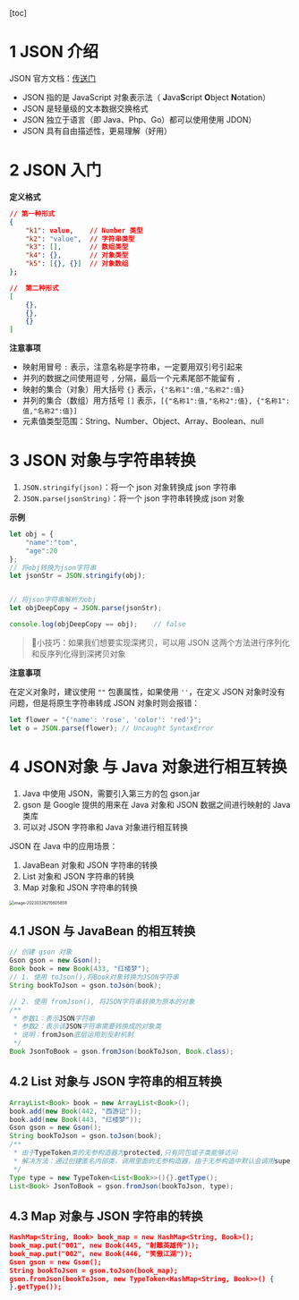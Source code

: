[toc]

# 1 JSON 介绍

JSON 官方文档：[传送门](https://www.w3school.com.cn/js/js_json_intro.asp)

- JSON 指的是 JavaScript 对象表示法（ **J**ava**S**cript **O**bject **N**otation）
- JSON 是轻量级的文本数据交换格式
- JSON 独立于语言（即 Java、Php、Go）都可以使用使用 JDON）
- JSON 具有自由描述性，更易理解（好用）



# 2 JSON 入门

**定义格式**

```json
// 第一种形式
{
    "k1": value,    // Number 类型 
    "k2": "value",  // 字符串类型
    "k3": [],       // 数组类型
    "k4": {},       // 对象类型 
    "k5": [{}, {}]  // 对象数组 
};
```

```json
//  第二种形式
[
    {},
    {},
    {}
]
```

**注意事项**

- 映射用冒号 `:` 表示，注意名称是字符串，一定要用双引号引起来
- 并列的数据之间使用逗号 `,` 分隔，最后一个元素尾部不能留有 `,` 
- 映射的集合（对象）用大括号 `{}` 表示，`{"名称1":值,"名称2":值}`
- 并列的集合（数组）用方括号 `[]` 表示，`[{"名称1":值,"名称2":值}, {"名称1":值,"名称2":值}]`
- 元素值类型范围：String、Number、Object、Array、Boolean、null



# 3 JSON 对象与字符串转换

1. `JSON.stringify(json)`：将一个 json 对象转换成 json 字符串
2. `JSON.parse(jsonString)`：将一个 json 字符串转换成 json 对象

**示例**

```js
let obj = {
    "name":"tom",
    "age":20
};
// 将obj转换为json字符串
let jsonStr = JSON.stringify(obj);


// 将json字符串解析为obj
let objDeepCopy = JSON.parse(jsonStr);

console.log(objDeepCopy == obj);    // false
```

> :triangular_flag_on_post:小技巧：如果我们想要实现深拷贝，可以用 JSON 这两个方法进行序列化和反序列化得到深拷贝对象

**注意事项**

在定义对象时，建议使用 `""` 包裹属性，如果使用 `''`，在定义 JSON 对象时没有问题，但是将原生字符串转成 JSON 对象时则会报错：

```js
let flower = "{'name': 'rose', 'color': 'red'}";
let o = JSON.parse(flower); // Uncaught SyntaxError
```



# 4 JSON对象 与 Java 对象进行相互转换

1. Java 中使用 JSON，需要引入第三方的包 gson.jar
2. gson 是 Google 提供的用来在 Java 对象和 JSON 数据之间进行映射的 Java 类库
3. 可以对 JSON 字符串和 Java 对象进行相互转换



JSON 在 Java 中的应用场景：

1. JavaBean 对象和 JSON 字符串的转换
2. List 对象和 JSON 字符串的转换
3. Map 对象和 JSON 字符串的转换

<img src="https://theblogimage.oss-cn-fuzhou.aliyuncs.com/imagefortypora/image-20230326215605859.png" alt="image-20230326215605859" style="zoom:50%;" />

## 4.1 JSON 与 JavaBean 的相互转换

```java
// 创建 gson 对象
Gson gson = new Gson();
Book book = new Book(433, "红楼梦");
// 1. 使用 toJson(),将Book对象转换为JSON字符串
String bookToJson = gson.toJson(book);

// 2. 使用 fromJson(), 将JSON字符串转换为原本的对象
/**
 * 参数1：表示JSON字符串
 * 参数2：表示该JSON字符串需要转换成的对象类
 * 说明：fromJson底层运用到反射机制
 */
Book JsonToBook = gson.fromJson(bookToJson, Book.class);
```



## 4.2 List 对象与 JSON 字符串的相互转换

```java
ArrayList<Book> book = new ArrayList<Book>();
book.add(new Book(442, "西游记"));
book.add(new Book(443, "红楼梦"));
Gson gson = new Gson();
String bookToJson = gson.toJson(book);
/**
 * 由于TypeToken类的无参构造器为protected,只有同包或子类能够访问
 * 解决方法：通过创建匿名内部类，调用里面的无参构造器，由于无参构造中默认会调用super()，于是TypeToken无参构造也会被调用，之后再通过public的getType()方法返回List<Book>全类名，例如java.util.List<com.json.JavaBean.Book>
 */
Type type = new TypeToken<List<Book>>(){}.getType();
List<Book> JsonToBook = gson.fromJson(bookToJson, type);
```



## 4.3 Map 对象与 JSON 字符串的转换

```json
HashMap<String, Book> book_map = new HashMap<String, Book>();
book_map.put("001", new Book(445, "射雕英雄传"));
book_map.put("002", new Book(446, "笑傲江湖"));
Gson gson = new Gson();
String bookToJson = gson.toJson(book_map);
gson.fromJson(bookToJson, new TypeToken<HashMap<String, Book>>() {
}.getType());
```



